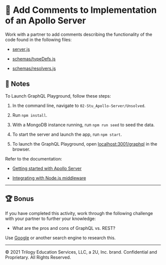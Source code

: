 # 📐 Add Comments to Implementation of an Apollo Server

Work with a partner to add comments describing the functionality of the code found in the following files:

* [server.js](./Unsolved/server.js)

* [schemas/typeDefs.js](./Unsolved/schemas/typeDefs.js)

* [schemas/resolvers.js](./Unsolved/schemas/resolvers.js)

## 📝 Notes

To Launch GraphQL Playground, follow these steps:

1. In the command line, navigate to `02-Stu_Apollo-Server/Unsolved`.

2. Run `npm install`.

3. With a MongoDB instance running, run `npm run seed` to seed the data.

4. To start the server and launch the app, run `npm start`.

5. To launch the GraphQL Playground, open <localhost:3001/graphql> in the browser.

Refer to the documentation: 

* [Getting started with Apollo Server](https://www.apollographql.com/docs/apollo-server/getting-started/)

* [Integrating with Node.js middleware](https://www.apollographql.com/docs/apollo-server/integrations/middleware/)

---

## 🏆 Bonus

If you have completed this activity, work through the following challenge with your partner to further your knowledge:

* What are the pros and cons of GraphQL vs. REST? 

Use [Google](https://www.google.com) or another search engine to research this.

---
© 2021 Trilogy Education Services, LLC, a 2U, Inc. brand. Confidential and Proprietary. All Rights Reserved.

